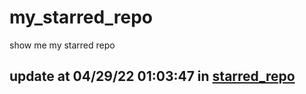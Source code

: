 # my_starred_repo
show me my starred repo

update at 04/29/22 01:03:47 in [starred_repo](./index.html)
---

